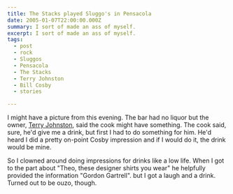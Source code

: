 ```yaml
---
title: The Stacks played Sluggo's in Pensacola
date: 2005-01-07T22:00:00.000Z
summary: I sort of made an ass of myself.
excerpt: I sort of made an ass of myself.
tags:
  - post
  - rock
  - Sluggos
  - Pensacola
  - The Stacks
  - Terry Johnston
  - Bill Cosby
  - stories

---
```


I might have a picture from this evening. The bar had no liquor but the owner, [Terry Johnston](https://en.wikipedia.org/wiki/This_Bike_Is_a_Pipe_Bomb), said the cook might have something. The cook said, sure, he'd give me a drink, but first I had to do something for him. He'd heard I did a pretty on-point Cosby impression and if I would do it, the drink would be mine.

So I clowned around doing impressions for drinks like a low life. When I got to the part about "Theo, these designer shirts you wear" he helpfully provided the information "Gordon Gartrell". but I got a laugh and a drink. Turned out to be ouzo, though.
